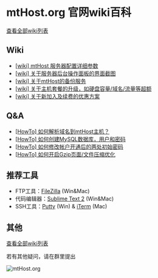 # mtHost.org 官网wiki百科

[查看全部wiki列表](https://github.com/hzlzh/mtHost.org/issues?state=open)

## Wiki

* [\[wiki\] mtHost 服务器配置详细参数 ](https://github.com/hzlzh/mtHost.org/issues/1)
* [\[wiki\] 关于服务器后台操作面板的界面截图](https://github.com/hzlzh/mtHost.org/issues/7)
* [\[wiki\] 关于mtHost的备份服务](https://github.com/hzlzh/mtHost.org/issues/2)
* [\[wiki\] 关于主机套餐的升级，如硬盘容量/域名/流量等超额](https://github.com/hzlzh/mtHost.org/issues/8)
*  [\[wiki\] 关于新加入及续费的优惠方案](https://github.com/hzlzh/mtHost.org/issues/9)

## Q&A

* [\[HowTo\] 如何解析域名到mtHost主机？](https://github.com/hzlzh/mtHost.org/issues/6)
* [\[HowTo\] 如何创建MySQL数据库，用户和密码](https://github.com/hzlzh/mtHost.org/issues/5)
* [\[HowTo\] 如何修改帐户开通后的两处初始密码](https://github.com/hzlzh/mtHost.org/issues/4)
* [\[HowTo\] 如何开启Gzip页面/文件压缩优化](https://github.com/hzlzh/mtHost.org/issues/3)

## 推荐工具

* FTP工具：[FileZilla](https://filezilla-project.org/) (Win&Mac)
* 代码编辑器：[Sublime Text 2](http://www.sublimetext.com/2) (Win&Mac)
* SSH工具：[Putty](http://www.putty.org/) (Win) & [iTerm](http://www.iterm2.com/) (Mac)

## 其他

[查看全部wiki列表](https://github.com/hzlzh/mtHost.org/issues?state=open)

若有其他疑问，请在群里提出

![mtHost.org](https://zlz.im/wp-content/themes/dot-b-child/images/MediaTemple.png)
